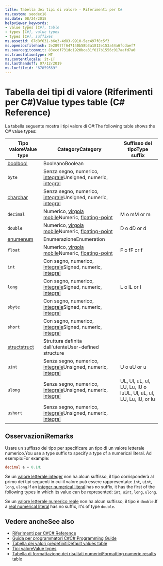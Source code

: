 ```yaml
---
title: Tabella dei tipi di valore - Riferimenti per C#
ms.custom: seodec18
ms.date: 08/24/2018
helpviewer_keywords:
- value types [C#], table
- types [C#], value types
- types [C#], suffixes
ms.assetid: 67d8f631-b6e3-4d83-9910-5ec497f8c5f3
ms.openlocfilehash: 2e2897ff647140b58b3a1812e153a44a6fcdaef7
ms.sourcegitcommit: 83ecdf731dc1920bca31f017b1556c917aafd7a0
ms.translationtype: HT
ms.contentlocale: it-IT
ms.lasthandoff: 07/12/2019
ms.locfileid: "67859569"
---
```

# <a name="value-types-table-c-reference"></a><span data-ttu-id="d571a-102">Tabella dei tipi di valore (Riferimenti per C#)</span><span class="sxs-lookup"><span data-stu-id="d571a-102">Value types table (C# Reference)</span></span>

<span data-ttu-id="d571a-103">La tabella seguente mostra i tipi valore di C#:</span><span class="sxs-lookup"><span data-stu-id="d571a-103">The following table shows the C# value types:</span></span>

|<span data-ttu-id="d571a-104">Tipo valore</span><span class="sxs-lookup"><span data-stu-id="d571a-104">Value type</span></span>|<span data-ttu-id="d571a-105">Category</span><span class="sxs-lookup"><span data-stu-id="d571a-105">Category</span></span>|<span data-ttu-id="d571a-106">Suffisso del tipo</span><span class="sxs-lookup"><span data-stu-id="d571a-106">Type suffix</span></span>|
|----------------|--------------|-----------------|
|[<span data-ttu-id="d571a-107">bool</span><span class="sxs-lookup"><span data-stu-id="d571a-107">bool</span></span>](bool.md)|<span data-ttu-id="d571a-108">Booleano</span><span class="sxs-lookup"><span data-stu-id="d571a-108">Boolean</span></span>||
|`byte`|<span data-ttu-id="d571a-109">Senza segno, numerico, [integrale](../builtin-types/integral-numeric-types.md)</span><span class="sxs-lookup"><span data-stu-id="d571a-109">Unsigned, numeric, [integral](../builtin-types/integral-numeric-types.md)</span></span>||
|[<span data-ttu-id="d571a-110">char</span><span class="sxs-lookup"><span data-stu-id="d571a-110">char</span></span>](char.md)|<span data-ttu-id="d571a-111">Senza segno, numerico, [integrale](../builtin-types/integral-numeric-types.md)</span><span class="sxs-lookup"><span data-stu-id="d571a-111">Unsigned, numeric, [integral](../builtin-types/integral-numeric-types.md)</span></span>
|`decimal`|<span data-ttu-id="d571a-112">Numerico, [virgola mobile](../builtin-types/floating-point-numeric-types.md)</span><span class="sxs-lookup"><span data-stu-id="d571a-112">Numeric, [floating-point](../builtin-types/floating-point-numeric-types.md)</span></span>|<span data-ttu-id="d571a-113">M o m</span><span class="sxs-lookup"><span data-stu-id="d571a-113">M or m</span></span>|
|`double`|<span data-ttu-id="d571a-114">Numerico, [virgola mobile](../builtin-types/floating-point-numeric-types.md)</span><span class="sxs-lookup"><span data-stu-id="d571a-114">Numeric, [floating-point](../builtin-types/floating-point-numeric-types.md)</span></span>|<span data-ttu-id="d571a-115">D o d</span><span class="sxs-lookup"><span data-stu-id="d571a-115">D or d</span></span>|
|[<span data-ttu-id="d571a-116">enum</span><span class="sxs-lookup"><span data-stu-id="d571a-116">enum</span></span>](enum.md)|<span data-ttu-id="d571a-117">Enumerazione</span><span class="sxs-lookup"><span data-stu-id="d571a-117">Enumeration</span></span>||
|`float`|<span data-ttu-id="d571a-118">Numerico, [virgola mobile](../builtin-types/floating-point-numeric-types.md)</span><span class="sxs-lookup"><span data-stu-id="d571a-118">Numeric, [floating-point](../builtin-types/floating-point-numeric-types.md)</span></span>|<span data-ttu-id="d571a-119">F o f</span><span class="sxs-lookup"><span data-stu-id="d571a-119">F or f</span></span>|
|`int`|<span data-ttu-id="d571a-120">Con segno, numerico, [integrale](../builtin-types/integral-numeric-types.md)</span><span class="sxs-lookup"><span data-stu-id="d571a-120">Signed, numeric, [integral](../builtin-types/integral-numeric-types.md)</span></span>||
|`long`|<span data-ttu-id="d571a-121">Con segno, numerico, [integrale](../builtin-types/integral-numeric-types.md)</span><span class="sxs-lookup"><span data-stu-id="d571a-121">Signed, numeric, [integral](../builtin-types/integral-numeric-types.md)</span></span>|<span data-ttu-id="d571a-122">L o l</span><span class="sxs-lookup"><span data-stu-id="d571a-122">L or l</span></span>|
|`sbyte`|<span data-ttu-id="d571a-123">Con segno, numerico, [integrale](../builtin-types/integral-numeric-types.md)</span><span class="sxs-lookup"><span data-stu-id="d571a-123">Signed, numeric, [integral](../builtin-types/integral-numeric-types.md)</span></span>||
|`short`|<span data-ttu-id="d571a-124">Con segno, numerico, [integrale](../builtin-types/integral-numeric-types.md)</span><span class="sxs-lookup"><span data-stu-id="d571a-124">Signed, numeric, [integral](../builtin-types/integral-numeric-types.md)</span></span>||
|[<span data-ttu-id="d571a-125">struct</span><span class="sxs-lookup"><span data-stu-id="d571a-125">struct</span></span>](struct.md)|<span data-ttu-id="d571a-126">Struttura definita dall'utente</span><span class="sxs-lookup"><span data-stu-id="d571a-126">User-defined structure</span></span>||
|`uint`|<span data-ttu-id="d571a-127">Senza segno, numerico, [integrale](../builtin-types/integral-numeric-types.md)</span><span class="sxs-lookup"><span data-stu-id="d571a-127">Unsigned, numeric, [integral](../builtin-types/integral-numeric-types.md)</span></span>|<span data-ttu-id="d571a-128">U o u</span><span class="sxs-lookup"><span data-stu-id="d571a-128">U or u</span></span>|
|`ulong`|<span data-ttu-id="d571a-129">Senza segno, numerico, [integrale](../builtin-types/integral-numeric-types.md)</span><span class="sxs-lookup"><span data-stu-id="d571a-129">Unsigned, numeric, [integral](../builtin-types/integral-numeric-types.md)</span></span>|<span data-ttu-id="d571a-130">UL, Ul, uL, ul, LU, Lu, lU o lu</span><span class="sxs-lookup"><span data-stu-id="d571a-130">UL, Ul, uL, ul, LU, Lu, lU, or lu</span></span>|
|`ushort`|<span data-ttu-id="d571a-131">Senza segno, numerico, [integrale](../builtin-types/integral-numeric-types.md)</span><span class="sxs-lookup"><span data-stu-id="d571a-131">Unsigned, numeric, [integral](../builtin-types/integral-numeric-types.md)</span></span>||

## <a name="remarks"></a><span data-ttu-id="d571a-132">Osservazioni</span><span class="sxs-lookup"><span data-stu-id="d571a-132">Remarks</span></span>

<span data-ttu-id="d571a-133">Usare un suffisso del tipo per specificare un tipo di un valore letterale numerico.</span><span class="sxs-lookup"><span data-stu-id="d571a-133">You use a type suffix to specify a type of a numerical literal.</span></span> <span data-ttu-id="d571a-134">Ad esempio:</span><span class="sxs-lookup"><span data-stu-id="d571a-134">For example:</span></span>

```csharp
decimal a = 0.1M;
```

<span data-ttu-id="d571a-135">Se un [valore letterale integer](~/_csharplang/spec/lexical-structure.md#integer-literals) non ha alcun suffisso, il tipo corrisponderà al primo dei tipi seguenti in cui il valore può essere rappresentato: `int`, `uint`, `long`, `ulong`.</span><span class="sxs-lookup"><span data-stu-id="d571a-135">If an [integer numerical literal](~/_csharplang/spec/lexical-structure.md#integer-literals) has no suffix, it has the first of the following types in which its value can be represented: `int`, `uint`, `long`, `ulong`.</span></span>

<span data-ttu-id="d571a-136">Se un [valore letterale numerico reale](~/_csharplang/spec/lexical-structure.md#real-literals) non ha alcun suffisso, il tipo è `double`.</span><span class="sxs-lookup"><span data-stu-id="d571a-136">If a [real numerical literal](~/_csharplang/spec/lexical-structure.md#real-literals) has no suffix, it's of type `double`.</span></span>

## <a name="see-also"></a><span data-ttu-id="d571a-137">Vedere anche</span><span class="sxs-lookup"><span data-stu-id="d571a-137">See also</span></span>

- [<span data-ttu-id="d571a-138">Riferimenti per C#</span><span class="sxs-lookup"><span data-stu-id="d571a-138">C# Reference</span></span>](../index.md)
- [<span data-ttu-id="d571a-139">Guida per programmatori C#</span><span class="sxs-lookup"><span data-stu-id="d571a-139">C# Programming Guide</span></span>](../../programming-guide/index.md)
- [<span data-ttu-id="d571a-140">Tabella dei valori predefiniti</span><span class="sxs-lookup"><span data-stu-id="d571a-140">Default values table</span></span>](default-values-table.md)
- [<span data-ttu-id="d571a-141">Tipi valore</span><span class="sxs-lookup"><span data-stu-id="d571a-141">Value types</span></span>](value-types.md)
- [<span data-ttu-id="d571a-142">Tabella di formattazione dei risultati numerici</span><span class="sxs-lookup"><span data-stu-id="d571a-142">Formatting numeric results table</span></span>](formatting-numeric-results-table.md)

